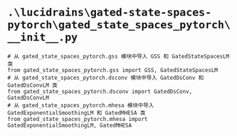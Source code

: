 # `.\lucidrains\gated-state-spaces-pytorch\gated_state_spaces_pytorch\__init__.py`

```
# 从 gated_state_spaces_pytorch.gss 模块中导入 GSS 和 GatedStateSpacesLM 类
from gated_state_spaces_pytorch.gss import GSS, GatedStateSpacesLM
# 从 gated_state_spaces_pytorch.dsconv 模块中导入 GatedDsConv 和 GatedDsConvLM 类
from gated_state_spaces_pytorch.dsconv import GatedDsConv, GatedDsConvLM
# 从 gated_state_spaces_pytorch.mhesa 模块中导入 GatedExponentialSmoothingLM 和 GatedMHESA 类
from gated_state_spaces_pytorch.mhesa import GatedExponentialSmoothingLM, GatedMHESA
```